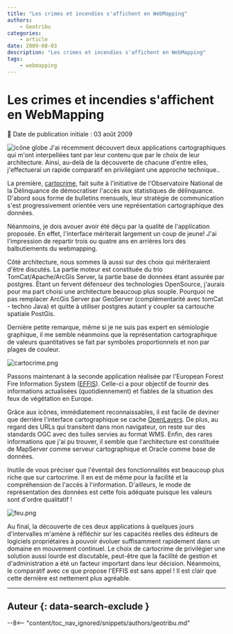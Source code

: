 ```yaml
---
title: "Les crimes et incendies s'affichent en WebMapping"
authors:
    - Geotribu
categories:
    - article
date: 2009-08-03
description: "Les crimes et incendies s'affichent en WebMapping"
tags:
    - webmapping
---
```


# Les crimes et incendies s'affichent en WebMapping

:calendar: Date de publication initiale : 03 août 2009

![icône globe](https://cdn.geotribu.fr/img/internal/icons-rdp-news/world.png) J'ai récemment découvert deux applications cartographiques qui m'ont interpellées tant par leur contenu que par le choix de leur architecture. Ainsi, au-delà de la découverte de chacune d'entre elles, j'effectuerai un rapide comparatif en privilégiant une approche technique..

La première, [cartocrime](http://www.cartocrime.net/webigeoagsdb/index.jsf), fait suite à l'initiative de l'Observatoire National de la Délinquance de démocratiser l'accès aux statistiques de délinquance. D'abord sous forme de bulletins mensuels, leur stratégie de communication s'est progressivement orientée vers une représentation cartographique des données.

Néanmoins, je dois avouer avoir été déçu par la qualité de l'application proposée. En effet, l'interface mériterait largement un coup de jeune! J'ai l'impression de repartir trois ou quatre ans en arrières lors des balbutiements du webmapping.

Côté architecture, nous sommes là aussi sur des choix qui mériteraient d'être discutés. La partie moteur est constituée du trio TomCat/Apache/ArcGis Server, la partie base de données étant assurée par postgres. Étant un fervent défenseur des technologies OpenSource, j'aurais pour ma part choisi une architecture beaucoup plus souple. Pourquoi ne pas remplacer ArcGis Server par GeoServer (complémentarité avec tomCat - techno Java) et quitte à utiliser postgres autant y coupler sa cartouche spatiale PostGis.

Dernière petite remarque, même si je ne suis pas expert en sémiologie graphique, il me semble néanmoins que la représentation cartographique de valeurs quantitatives se fait par symboles proportionnels et non par plages de couleur.

![cartocrime.png](https://cdn.geotribu.fr/img/Blog/divers/cartocrime.png)

Passons maintenant à la seconde application réalisée par l'European Forest Fire Information System ([EFFIS](http://effis.jrc.ec.europa.eu/)). Celle-ci a pour objectif de fournir des informations actualisées (quotidiennement) et fiables de la situation des feux de végétation en Europe.

Grâce aux icônes, immédiatement reconnaissables, il est facile de deviner que derrière l'interface cartographique se cache [OpenLayers](https://openlayers.org/). De plus, au regard des URLs qui transitent dans mon navigateur, on reste sur des standards OGC avec des tuiles servies au format WMS. Enfin, des rares informations que j'ai pu trouver, il semble que l'architecture est constituée de MapServer comme serveur cartographique et Oracle comme base de données.

Inutile de vous préciser que l'éventail des fonctionnalités est beaucoup plus riche que sur cartocrime. Il en est de même pour la facilité et la compréhension de l'accès à l'information. D'ailleurs, le mode de représentation des données est cette fois adéquate puisque les valeurs sont d'ordre qualitatif !

![feu.png](https://cdn.geotribu.fr/img/Blog/divers/feu.png)

Au final, la découverte de ces deux applications à quelques jours d'intervalles m'amène à réfléchir sur les capacités réelles des éditeurs de logiciels propriétaires à pouvoir évoluer suffisamment rapidement dans un domaine en mouvement continuel. Le choix de cartocrime de privilégier une solution aussi lourde est discutable, peut-être que la facilité de gestion et d'administration a été un facteur important dans leur décision. Néanmoins, le comparatif avec ce que propose l'EFFIS est sans appel ! Il est clair que cette dernière est nettement plus agréable.

----

## Auteur {: data-search-exclude }

--8<-- "content/toc_nav_ignored/snippets/authors/geotribu.md"
